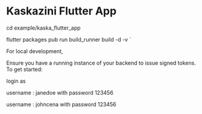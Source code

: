 # Kaskazini Flutter App 

cd example/kaska_flutter_app

flutter packages pub run build_runner build -d -v
`

For local development, 

Ensure you have a running instance of your backend to issue signed tokens.
To get started:

login as 

username : janedoe with password 123456

username : johncena with password 123456

